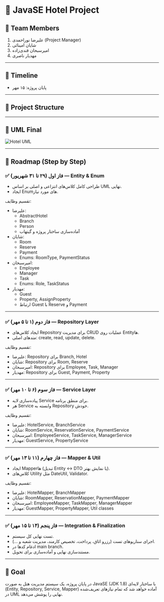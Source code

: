 # 🏨 JavaSE Hotel Project

## 👥 Team Members
1. علیرضا نوراحمدی (Project Manager)
2. شایان امینائی
3. امیرسبحان قندی‌زاده
4. مهدیار ناصری

---

## 📆 Timeline
- پایان پروژه: ۱۵ مهر

---

## 📂 Project Structure

---

## 📐 UML Final
![Hotel UML](docs/hotel-uml.png)

---

## 🚀 Roadmap (Step by Step)

### ✅ فاز اول (۲۹ تا ۳۱ شهریور) — Entity & Enum
- طراحی کامل کلاس‌های انتزاعی و اصلی بر اساس UML نهایی.
- ایجاد Enumهای مورد نیاز.

تقسیم وظایف:
- علیرضا:
    - AbstractHotel
    - Branch
    - Person
    - آماده‌سازی ساختار پروژه و گیتهاب
- شایان:
    - Room
    - Reserve
    - Payment
    - Enums: RoomType, PaymentStatus
- امیرسبحان:
    - Employee
    - Manager
    - Task
    - Enums: Role, TaskStatus
- مهدیار:
    - Guest
    - Property, AssignProperty
    - ارتباط Guest با Reserve و Payment

---

### ✅ فاز دوم (۱ تا ۵ مهر) — Repository Layer
- ایجاد کلاس‌های Repository برای مدیریت CRUD عملیات روی Entityها.
- متدهای اصلی: create, read, update, delete.

تقسیم وظایف:
- علیرضا: Repository برای Branch, Hotel
- شایان: Repository برای Room, Reserve
- امیرسبحان: Repository برای Employee, Task, Manager
- مهدیار: Repository برای Guest, Payment, Property

---

### ✅ فاز سوم (۶ تا ۱۰ مهر) — Service Layer
- پیاده‌سازی لایه Service برای منطق برنامه.
- هر Service وابسته به Repository خودش.

تقسیم وظایف:
- علیرضا: HotelService, BranchService
- شایان: RoomService, ReservationService, PaymentService
- امیرسبحان: EmployeeService, TaskService, ManagerService
- مهدیار: GuestService, PropertyService

---

### ✅ فاز چهارم (۱۱ تا ۱۳ مهر) — Mapper & Util
- ایجاد Mapperها (تبدیل Entity ↔ DTO یا نمایش بهتر).
- کلاس‌های Utility مثل DateUtil, Validator.

تقسیم وظایف:
- علیرضا: HotelMapper, BranchMapper
- شایان: RoomMapper, ReservationMapper, PaymentMapper
- امیرسبحان: EmployeeMapper, TaskMapper, ManagerMapper
- مهدیار: GuestMapper, PropertyMapper, Util classes

---

### ✅ فاز پنجم (۱۴ تا ۱۵ مهر) — Integration & Finalization
- تست نهایی کل سیستم.
- اجرای سناریوهای تست (رزرو اتاق، پرداخت، تخصیص کارمند، مدیریت شعبه و …).
- ادغام کدها در main branch.
- مستندسازی نهایی و آماده‌سازی برای تحویل.

---

## 🎯 Goal
در پایان پروژه، یک سیستم مدیریت هتل به صورت JavaSE (JDK 1.8) با ساختار لایه‌ای (Entity, Repository, Service, Mapper) آماده خواهد شد که تمام نیازهای تعریف‌شده در UML نهایی را پوشش می‌دهد.